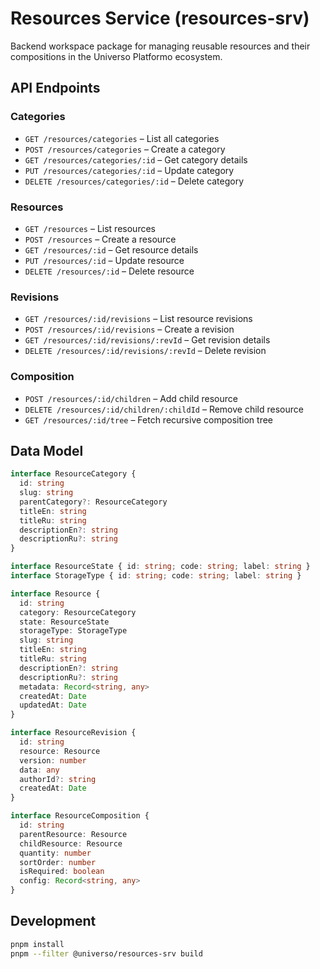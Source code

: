 # Resources Service (resources-srv)

Backend workspace package for managing reusable resources and their compositions in the Universo Platformo ecosystem.

## API Endpoints

### Categories
- `GET /resources/categories` – List all categories
- `POST /resources/categories` – Create a category
- `GET /resources/categories/:id` – Get category details
- `PUT /resources/categories/:id` – Update category
- `DELETE /resources/categories/:id` – Delete category

### Resources
- `GET /resources` – List resources
- `POST /resources` – Create a resource
- `GET /resources/:id` – Get resource details
- `PUT /resources/:id` – Update resource
- `DELETE /resources/:id` – Delete resource

### Revisions
- `GET /resources/:id/revisions` – List resource revisions
- `POST /resources/:id/revisions` – Create a revision
- `GET /resources/:id/revisions/:revId` – Get revision details
- `DELETE /resources/:id/revisions/:revId` – Delete revision

### Composition
- `POST /resources/:id/children` – Add child resource
- `DELETE /resources/:id/children/:childId` – Remove child resource
- `GET /resources/:id/tree` – Fetch recursive composition tree

## Data Model

```ts
interface ResourceCategory {
  id: string
  slug: string
  parentCategory?: ResourceCategory
  titleEn: string
  titleRu: string
  descriptionEn?: string
  descriptionRu?: string
}

interface ResourceState { id: string; code: string; label: string }
interface StorageType { id: string; code: string; label: string }

interface Resource {
  id: string
  category: ResourceCategory
  state: ResourceState
  storageType: StorageType
  slug: string
  titleEn: string
  titleRu: string
  descriptionEn?: string
  descriptionRu?: string
  metadata: Record<string, any>
  createdAt: Date
  updatedAt: Date
}

interface ResourceRevision {
  id: string
  resource: Resource
  version: number
  data: any
  authorId?: string
  createdAt: Date
}

interface ResourceComposition {
  id: string
  parentResource: Resource
  childResource: Resource
  quantity: number
  sortOrder: number
  isRequired: boolean
  config: Record<string, any>
}
```

## Development

```bash
pnpm install
pnpm --filter @universo/resources-srv build
```
